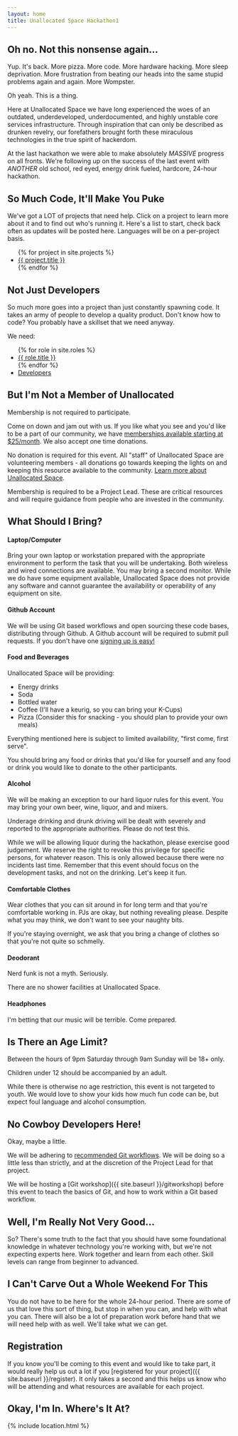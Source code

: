 ```yaml
---
layout: home
title: Unallocated Space Hackathon1
---
```


## Oh no. Not this nonsense again...
Yup. It's back. More pizza. More code. More hardware hacking. More sleep deprivation. More frustration from beating our
heads into the same stupid problems again and again. More Wompster.

Oh yeah. This is a thing.

Here at Unallocated Space we have long experienced the woes of an outdated, underdeveloped, underdocumented, and
highly unstable core services infrastructure. Through inspiration that can only be described as drunken revelry, our
forefathers brought forth these miraculous technologies in the true spirit of hackerdom.

At the last hackathon we were able to make absolutely *MASSIVE* progress on all fronts. We're following up on the
success of the last event with *ANOTHER* old school, red eyed, energy drink fueled, hardcore, 24-hour hackathon.

## So Much Code, It'll Make You Puke
We've got a LOT of projects that need help. Click on a project to learn more about it and to find out who's running it.
Here's a list to start, check back often as updates will be posted here. Languages will be on a per-project basis.

<ul>
{% for project in site.projects %}<li><a href="{{ site.baseurl }}{{ project.url }}">{{ project.title }}</a></li>{% endfor %}
</ul>

## Not Just Developers
So much more goes into a project than just constantly spawning code. It takes an army of people to develop a quality product. Don't know
how to code? You probably have a skillset that we need anyway.

We need:

<ul>
{% for role in site.roles %}<li><a href="{{ site.baseurl }}{{ role.url }}">{{ role.title }}</a></li>{% endfor %}
<li><a href="https://www.youtube.com/watch?v=RYMH3qrHFEM">Developers</a></li>
</ul>

## But I'm Not a Member of Unallocated
Membership is not required to participate.

Come on down and jam out with us. If you like what
you see and you'd like to be a part of our community, we have [memberships available starting at
$25/month](http://www.unallocatedspace.org/uas/donations-and-dues/). We also accept one time donations.

No donation is required for this event. All "staff" of Unallocated Space are volunteering members -
all donations go towards keeping the lights on and keeping this resource available to the community.
[Learn more about Unallocated Space](http://www.unallocatedspace.org/uas/about-us/).

Membership is required to be a Project Lead. These are critical resources and will require guidance
from people who are invested in the community.

## What Should I Bring?

#### Laptop/Computer
Bring your own laptop or workstation prepared with the appropriate environment to perform the task
that you will be undertaking. Both wireless and wired connections are available. You may bring a
second monitor. While we do have some equipment available, Unallocated Space does not provide any
software and cannot guarantee the availability or operability of any equipment on site.

#### Github Account
We will be using Git based workflows and open sourcing these code bases, distributing through Github.
A Github account will be required to submit pull requests. If you don't have one [signing up is easy!](https://github.com)

#### Food and Beverages
Unallocated Space will be providing:

* Energy drinks
* Soda
* Bottled water
* Coffee (I'll have a keurig, so you can bring your K-Cups)
* Pizza (Consider this for snacking - you should plan to provide your own meals)

Everything mentioned here is subject to limited availability, "first come, first serve".

You should bring any food or drinks that you'd like for yourself and any food or drink you would like to
donate to the other participants.

#### Alcohol
We will be making an exception to our hard liquor rules for this event. You may bring your own beer, wine, liquor, and
and mixers.

Underage drinking and drunk driving will be dealt with severely and reported to the appropriate authorities. Please do
not test this.

While we will be allowing liquor during the hackathon, please exercise good judgement. We reserve the right to revoke
this privilege for specific persons, for whatever reason. This is only allowed because there were no incidents last
time. Remember that this event should focus on the development tasks, and not on the drinking. Let's keep it fun.

#### Comfortable Clothes
Wear clothes that you can sit around in for long term and that you're comfortable working in. PJs are okay, but nothing
revealing please. Despite what you may think, we don't want to see your naughty bits.

If you're staying overnight, we ask that you bring a change of clothes so that you're not quite so
schmelly.

#### Deodorant
Nerd funk is not a myth. Seriously.

There are no shower facilities at Unallocated Space.

#### Headphones
I'm betting that our music will be terrible. Come prepared.

## Is There an Age Limit?
Between the hours of 9pm Saturday through 9am Sunday will be 18+ only.

Children under 12 should be accompanied by an adult.

While there is otherwise no age restriction, this event is not targeted to youth. We would love to
show your kids how much fun code can be, but expect foul language and alcohol consumption.

## No Cowboy Developers Here!
Okay, maybe a little.

We will be adhering to [recommended Git workflows](https://guides.github.com/introduction/flow/index.html).
We will be doing so a little less than strictly, and at the discretion of the Project Lead for that
project.

We will be hosting a [Git workshop]({{ site.baseurl }}/gitworkshop) before this event to teach the basics of Git, and how to work within a
Git based workflow.

## Well, I'm Really Not Very Good...
So? There's some truth to the fact that you should have some foundational knowledge in whatever technology you're
working with, but we're not expecting experts here. Work together and learn from each other. Skill levels can range
from beginner to advanced.

## I Can't Carve Out a Whole Weekend For This
You do not have to be here for the whole 24-hour period. There are some of us that love this sort of thing, but stop
in when you can, and help with what you can. There will also be a lot of preparation work before hand that we will
need help with as well. We'll take what we can get.

## Registration
If you know you'll be coming to this event and would like to take part, it would really help us out a lot if you
[registered for your project]({{ site.baseurl }}/register). It only takes a second and this helps us know who will
be attending and what resources are available for each project.

## Okay, I'm In. Where's It At?
{% include location.html %}



